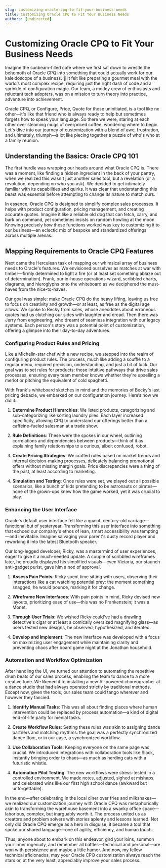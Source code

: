 ```yaml
---
slug: customizing-oracle-cpq-to-fit-your-business-needs
title: Customizing Oracle CPQ to Fit Your Business Needs
authors: [undirected]
---
```



# Customizing Oracle CPQ to Fit Your Business Needs

Imagine the sunbeam-filled cafe where we first sat down to wrestle the behemoth of Oracle CPQ into something that could actually work for our kaleidoscope of a business.  It felt like preparing a gourmet meal with the world’s most complex recipe, requiring just the right dash of code and a sprinkle of configuration magic. Our team, a motley crew of enthusiasts and reluctant tech adopters, was on a mission to turn theory into practice, adventure into achievement.

Oracle CPQ, or Configure, Price, Quote for those uninitiated, is a tool like no other—it's like that friend who is always ready to help but sometimes forgets how to speak your language. So there we were, staring at each other over steaming mugs of overpriced coffee, wondering where to begin. Let's dive into our journey of customization with a blend of awe, frustration, and ultimately, triumph—a lot like piecing together a puzzle of who's who at a family reunion.

## Understanding the Basics: Oracle CPQ 101

The first hurdle was wrapping our heads around what Oracle CPQ is. There was a moment, like finding a hidden ingredient in the back of your pantry, when we realized this wasn't just another sales tool, but a revelation (or a revolution, depending on who you ask). We decided to get intimately familiar with its capabilities and quirks. It was clear that understanding this beast was essential before attempting to change its nature to match ours.

In essence, Oracle CPQ is designed to simplify complex sales processes. It helps with product configuration, pricing management, and creating accurate quotes. Imagine it like a reliable old dog that can fetch, carry, and bark on command, yet sometimes insists on random howling at the moon. Knowing precisely *how* these functions worked was key to customizing it to our business—an eclectic mix of bespoke and standardized offerings across multiple arenas. 

## Mapping Requirements to Oracle CPQ Features

Next came the Herculean task of mapping our whimsical array of business needs to Oracle's features. We envisioned ourselves as matches at war with timber—firmly determined to light a fire (or at least set something ablaze out of determination). Frank, our in-house operations wizard, scribbled charts, diagrams, and hieroglyphs onto the whiteboard as we deciphered the must-haves from the nice-to-haves.

Our goal was simple: make Oracle CPQ do the heavy lifting, leaving us free to focus on creativity and growth—or at least, as free as the digital age allows. We spoke to Becky from sales, whose anecdotes about erroneous quotes had us clutching our sides with laughter and dread. Then there was Jerry from engineering, who dreamt of seamless integration with our legacy systems. Each person's story was a potential point of customization, offering a glimpse into their day-to-day adventures.

### Configuring Product Rules and Pricing

Like a Michelin-star chef with a new recipe, we stepped into the realm of configuring product rules. The process, much like adding a soufflé to a regular menu, required precision, understanding, and just a bit of luck. Our goal was to set rules for products: those intuitive pathways that drive sales processes, ensuring every team member knows whether they're upselling a merlot or pitching the equivalent of cold spaghetti.

With Frank's whiteboard sketches in mind and the memories of Becky's last pricing debacle, we embarked on our configuration journey. Here’s how we did it:

1. **Determine Product Hierarchies**: We listed products, categorizing and sub-categorizing like sorting laundry piles. Each layer increased specificity, allowing CPQ to understand our offerings better than a caffeine-fueled salesman at a trade show.

2. **Rule Definitions**: These were the spokes in our wheel, outlining correlations and dependencies between products—think of it as explaining family relationships to a curious, albeit confused, robot.

3. **Create Pricing Strategies**: We crafted rules based on market trends and internal decision-making processes, delicately balancing promotional offers without missing margin goals. Price discrepancies were a thing of the past, at least according to marketing.

4. **Simulation and Testing**: Once rules were set, we played out all possible scenarios, like a bunch of kids pretending to be astronauts or pirates—none of the grown-ups knew how the game worked, yet it was crucial to play.

### Enhancing the User Interface

Oracle's default user interface felt like a quaint, century-old carriage—functional but of yesteryear. Transforming this user interface into something that echoed our company's ethos of lean, smart accessibility was tempting—and inevitable. Imagine salvaging your parent's dusty record player and reworking it into the latest Bluetooth speaker.

Our long-legged developer, Ricky, was a mastermind of user experiences, eager to give it a much-needed update. A couple of scribbled wireframes later, he proudly displayed his simplified visuals—even Victoria, our staunch anti-gadget purist, gave him a nod of approval.

1. **Assess Pain Points**: Ricky spent time sitting with users, observing their interactions like a cat watching potential prey: the moment something snagged, he would pounce, marking it for change.

2. **Wireframe New Interfaces**: With pain points in mind, Ricky devised new layouts, prioritizing ease of use—this was no Frankenstein; it was a Monet. 

3. **Through User Trials**: We wished Ricky could've had a drawling detective's cigar or at least a comically oversized magnifying glass—as users tested new designs, he observed, hypothesized, and iterated.

4. **Develop and Implement**: The new interface was developed with a focus on maximizing user engagement while maintaining clarity and preventing chaos after board game night at the Jonathan household.

### Automation and Workflow Optimization

After handling the UI, we turned our attention to automating the repetitive drum beats of our sales process, enabling the team to dance to a more creative tune. We likened it to installing a new AI-powered choreographer at a dance studio that had always operated strictly by traditional methods. Except now, given the tools, our sales team could tango wherever and however they fancied.

1. **Identify Manual Tasks**: This was all about finding places where human intervention could be replaced by process automation—a kind of digital end-of-life party for menial tasks. 

2. **Create Workflow Rules**: Setting these rules was akin to assigning dance partners and matching rhythms: the goal was a perfectly synchronized dance floor, or in our case, a synchronized workflow.

3. **Use Collaboration Tools**: Keeping everyone on the same page was crucial. We introduced integrations with collaboration tools like Slack, instantly bringing order to chaos—as much as herding cats with a futuristic whistle.

4. **Automation Pilot Testing**: The new workflows were stress-tested in a controlled environment. We made notes, adjusted, sighed at mishaps, and celebrated wins like our first high school dance (awkward but unforgettable).

In the end—after celebrating in the local diner over fries and milkshakes—we realized our customization journey with Oracle CPQ was metaphorically akin to transforming the warehouse basement into a swanky office space—laborious, complex, but inarguably worth it. The process united us as creators and problem solvers with stories aplenty and lessons learned. Not only did Oracle CPQ emerge as a hero in disguise, it became a tool that spoke our shared language—one of agility, efficiency, and human touch.

Thus, anyone about to embark on this endeavor, gird your loins, summon your inner ingenuity, and remember all battles—technical and personal—are won with persistence and maybe a little humor. And now, my fellow technical aficionados, may your Oracle CPQ customization always reach the stars or, at the very least, appreciably improve your sales process.